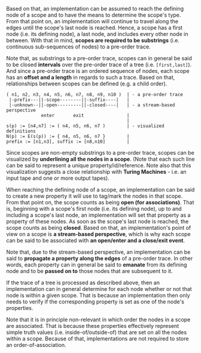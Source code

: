 
Based on that, an implementation can be assumed to reach the defining node of
a scope and to have the means to determine the scope's type. From that point
on, an implementation will continue to travel along the edges until the scope's
last node is reached. Hence, a scope has a first node (i.e. its defining node),
a last node, and includes every other node in between. With that in mind,
**scopes are required to be substrings** (i.e. continuous sub-sequences of
nodes) to a pre-order trace.

Note that, as substrings to a pre-order trace, scopes can in general be said to
be closed **intervals** over the pre-order trace of a tree (i.e. `[first,last]`).
And since a pre-order trace is an ordered sequence of nodes, each scope has an
**offset and a length** in regards to such a trace. Based on that, relationships
between scopes can be defined (e.g. a child order).

```
( n1, n2, n3, n4, n5, n6, n7, n8, n9, n10 )  | - a pre-order trace
 |-prefix---||-scope--------||-suffix----|   |
 |-unknown--||-open---------||-closed----|   | - a stream-based perspective
             enter       exit                |
                                             |
s(p) := [n4,n7] := ( n4, n5, n6, n7 )        | - visualized definitions
N(p) := E(s(p)) := { n4, n5, n6, n7 }        |
prefix := [n1,n3], suffix := [n8,n10]        |
```

Since scopes are non-empty substrings to a pre-order trace, scopes can be
visualized by **underlining all the nodes in a scope**. (Note that each such
line can be said to represent a unique property/id/reference. Note also that
this visualization suggests a close relationship with **Turing Machines** -
i.e. an input tape and one or more output tapes).

When reaching the defining node of a scope, an implementation can be said to
create a new property it will use to tag/mark the nodes in that scope. From
that point on, the scope counts as being **open (for associations)**. That
is, beginning with a scope's first node (i.e. its defining node), up to and
including a scope's last node, an implementation will set that property as
a property of these nodes. As soon as the scope's last node is reached, the
scope counts as being **closed**. Based on that, an implementation's point
of view on a scope is **a stream-based perspective**, which is why each scope
can be said to be associated with **an open/enter and a close/exit event**.

Note that, due to the stream-based perspective, an implementation can be said
to **propagate a property along the edges** of a pre-order trace. In other
words, each property can in general be said to **emanate** from its defining
node and to be **passed on to** those nodes that are subsequent to it.

If the trace of a tree is processed as described above, then an implementation
can in general determine for each node whether or not that node is within a
given scope. That is because an implementation then only needs to verify if
the corresponding property is set as one of the node's properties.

Note that it is in principle non-relevant in which order the nodes in a scope
are associated. That is because these properties effectively represent simple
truth values (i.e. inside-of/outside-of) that are set on all the nodes within
a scope. Because of that, implementations are not required to store an
order-of-association.
